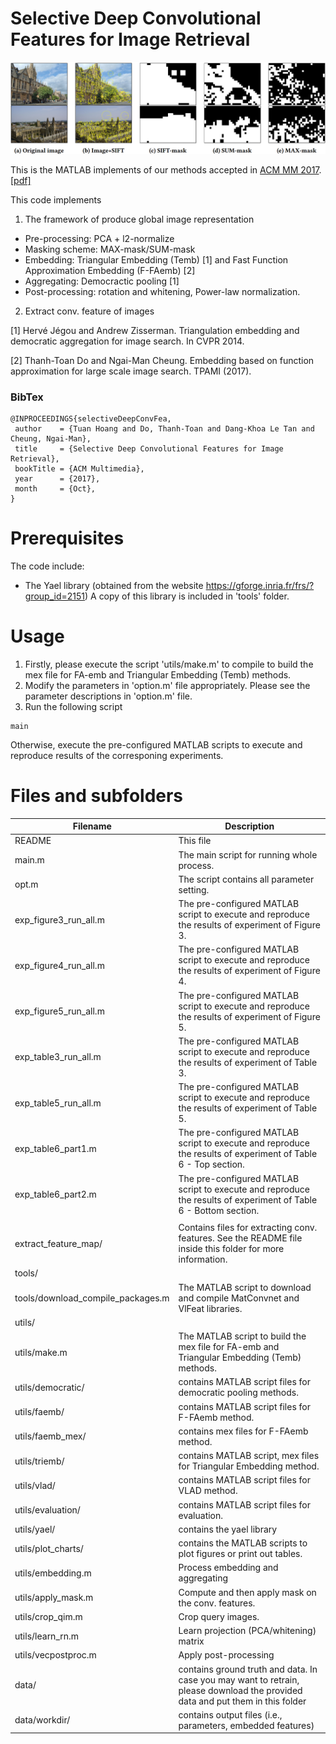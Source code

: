 Selective Deep Convolutional Features for Image Retrieval
===========

![alt text](images/masking_schemes.png)

This is the MATLAB implements of our methods accepted in [ACM MM 2017](http://www.acmmm.org/2017/). [[pdf]](https://arxiv.org/abs/1707.00809)

This code implements 
1. The framework of produce global image representation
* Pre-processing: PCA + l2-normalize
* Masking scheme: MAX-mask/SUM-mask
* Embedding: Triangular Embedding (Temb) [1] and Fast Function Approximation Embedding (F-FAemb) [2]
* Aggregating: Democractic pooling [1]
* Post-processing: rotation and whitening, Power-law normalization.
2. Extract conv. feature of images

[1] Hervé Jégou and Andrew Zisserman. Triangulation embedding and democratic aggregation for image search. In CVPR 2014.

[2] Thanh-Toan Do and Ngai-Man Cheung. Embedding based on function approximation for large scale image search. TPAMI (2017).

### BibTex
``` 
@INPROCEEDINGS{selectiveDeepConvFea,
 author    = {Tuan Hoang and Do, Thanh-Toan and Dang-Khoa Le Tan and Cheung, Ngai-Man},
 title     = {Selective Deep Convolutional Features for Image Retrieval},
 bookTitle = {ACM Multimedia},
 year      = {2017},
 month     = {Oct},
}
```



Prerequisites
=============
The code include:
- The Yael library (obtained from the website https://gforge.inria.fr/frs/?group_id=2151)
  A copy of this library is included in 'tools' folder.

Usage
=============
1) Firstly, please execute the script 'utils/make.m' to compile to build the mex file for FA-emb and Triangular Embedding (Temb) methods.
2) Modify the parameters in 'option.m' file appropriately. Please see the parameter descriptions in 'option.m' file.
3) Run the following script
```
main
```

Otherwise, execute the pre-configured MATLAB scripts to execute and reproduce results of the corresponing experiments.

Files and subfolders
=====================
|Filename|Description|
|--------|----------|
|README                      | This file|
|main.m                      | The main script for running whole process.|
|opt.m                       | The script contains all parameter setting.|
|exp_figure3_run_all.m       | The pre-configured MATLAB script to execute and reproduce the results of experiment of Figure 3. |
|exp_figure4_run_all.m       | The pre-configured MATLAB script to execute and reproduce the results of experiment of Figure 4. |
|exp_figure5_run_all.m       | The pre-configured MATLAB script to execute and reproduce the results of experiment of Figure 5. |
|exp_table3_run_all.m       | The pre-configured MATLAB script to execute and reproduce the results of experiment of Table 3. |
|exp_table5_run_all.m       | The pre-configured MATLAB script to execute and reproduce the results of experiment of Table 5. |
|exp_table6_part1.m         | The pre-configured MATLAB script to execute and reproduce the results of experiment of Table 6 - Top section. |
|exp_table6_part2.m         | The pre-configured MATLAB script to execute and reproduce the results of experiment of Table 6 - Bottom section. |
|||
|extract_feature_map/        |Contains files for extracting conv. features. See the README file inside this folder for more information.|
|tools/| |
|tools/download_compile_packages.m | The MATLAB script to download and compile MatConvnet and VlFeat libraries. |
|utils/| |
|utils/make.m                | The MATLAB script to build the mex file for FA-emb and Triangular Embedding (Temb) methods.|
|utils/democratic/           |contains MATLAB script files for democratic pooling methods.|
|utils/faemb/                |contains MATLAB script files for F-FAemb method.|
|utils/faemb_mex/            |contains mex files for F-FAemb method.|
|utils/triemb/               |contains MATLAB script, mex files for Triangular Embedding method.|
|utils/vlad/                 |contains MATLAB script files for VLAD method.|
|utils/evaluation/           |contains MATLAB script files for evaluation.|
|utils/yael/                 |contains the yael library|
|utils/plot_charts/			 |contains the MATLAB scripts to plot figures or print out tables. |
|utils/embedding.m           |Process embedding and aggregating|
|utils/apply_mask.m          |Compute and then apply mask on the conv. features.|
|utils/crop_qim.m            |Crop query images.|
|utils/learn_rn.m            |Learn projection (PCA/whitening) matrix|
|utils/vecpostproc.m         |Apply post-processing|
|data/                       |contains ground truth and data. In case you may want to retrain, please download the provided data and put them in this folder|
|data/workdir/               |contains output files (i.e., parameters, embedded features)|

